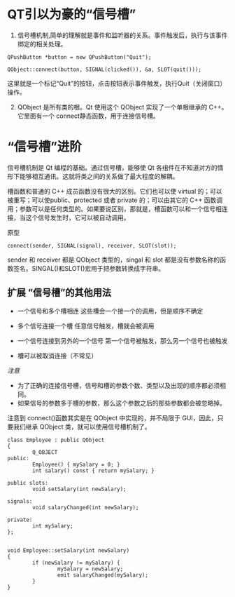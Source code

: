 
# QT引以为豪的“信号槽”

1. 信号槽机制,简单的理解就是事件和监听器的关系。事件触发后，执行与该事件绑定的相关处理。

```
QPushButton *button = new QPushButton("Quit");

QObject::connect(button, SIGNAL(clicked()), &a, SLOT(quit())); 
```

这里就是一个标记“Quit”的按钮，点击按钮表示事件触发，执行Quit（关闭窗口）操作。


2. QObject 是所有类的根。Qt 使用这个 QObject 实现了一个单根继承的 C++。它里面有一个 connect静态函数，用于连接信号槽。


# “信号槽”进阶
信号槽机制是 Qt 编程的基础。通过信号槽，能够使 Qt 各组件在不知道对方的情形下能够相互通讯。这就将类之间的关系做了最大程度的解耦。

槽函数和普通的 C++ 成员函数没有很大的区别。它们也可以使 virtual 的；可以被重写；可以使public、protected 或者 private 的；可以由其它的 C++ 函数调用；参数可以是任何类型的。如果要说区别，那就是，槽函数可以和一个信号相连接，当这个信号发生时，它可以被自动调用。

原型

```
connect(sender, SIGNAL(signal), receiver, SLOT(slot));
```
sender 和 receiver 都是 QObject 类型的，singal 和 slot 都是没有参数名称的函数签名。SINGAL()和SLOT()宏用于把参数转换成字符串。

## 扩展 “信号槽”的其他用法

- 一个信号和多个槽相连
  这些槽会一个接一个的调用，但是顺序不确定

- 多个信号连接一个槽
  任意信号触发，槽就会被调用

- 一个信号连接到另外的一个信号
  第一个信号被触发，那么另一个信号也被触发

- 槽可以被取消连接（不常见）

*注意*
- 为了正确的连接信号槽，信号和槽的参数个数、类型以及出现的顺序都必须相同。
- 如果信号的参数多于槽的参数，那么这个参数之后的那些参数都会被忽略掉。

注意到 connect()函数其实是在 QObject 中实现的，并不局限于 GUI，因此，只要我们继承 QObject 类，就可以使用信号槽机制了。

```
class Employee : public QObject 
{ 
        Q_OBJECT 
public: 
        Employee() { mySalary = 0; }  
        int salary() const { return mySalary; } 

public slots: 
        void setSalary(int newSalary); 

signals: 
        void salaryChanged(int newSalary); 

private: 
        int mySalary; 
};


void Employee::setSalary(int newSalary) 
{ 
        if (newSalary != mySalary) { 
                mySalary = newSalary; 
                emit salaryChanged(mySalary); 
        } 
}
```



